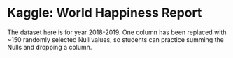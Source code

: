 # Kaggle: World Happiness Report

The dataset here is for year 2018-2019. One column has been replaced with ~150 randomly selected Null values, so students can practice summing the Nulls and dropping a column.
